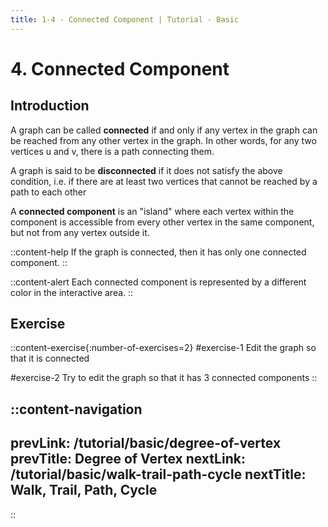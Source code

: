 ```yaml
---
title: 1-4 · Connected Component | Tutorial - Basic
---
```


# 4. Connected Component

## Introduction
A graph can be called **connected** if and only if any vertex in the graph can be reached from any other vertex in the graph. In other words, for any two vertices u and v, there is a path connecting them.

A graph is said to be **disconnected** if it does not satisfy the above condition, i.e. if there are at least two vertices that cannot be reached by a path to each other

A **connected component** is an "island" where each vertex within the component is accessible from every other vertex in the same component, but not from any vertex outside it.

::content-help
If the graph is connected, then it has only one connected component.
::

::content-alert
Each connected component is represented by a different color in the interactive area.
::

## Exercise

::content-exercise{:number-of-exercises=2}
#exercise-1
Edit the graph so that it is connected

#exercise-2
Try to edit the graph so that it has 3 connected components
::

::content-navigation
---
prevLink: /tutorial/basic/degree-of-vertex
prevTitle: Degree of Vertex
nextLink: /tutorial/basic/walk-trail-path-cycle
nextTitle: Walk, Trail, Path, Cycle
---
::
